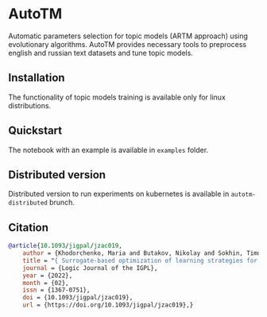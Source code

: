 # AutoTM

Automatic parameters selection for topic models (ARTM approach) using evolutionary algorithms. 
AutoTM provides necessary tools to preprocess english and russian text datasets and tune topic models.

## Installation

The functionality of topic models training is available only for linux distributions.

## Quickstart

The notebook with an example is available in ```examples``` folder.

## Distributed version

Distributed version to run experiments on kubernetes is available in ```autotm-distributed``` brunch.

## Citation

```bibtex
@article{10.1093/jigpal/jzac019,
    author = {Khodorchenko, Maria and Butakov, Nikolay and Sokhin, Timur and Teryoshkin, Sergey},
    title = "{ Surrogate-based optimization of learning strategies for additively regularized topic models}",
    journal = {Logic Journal of the IGPL},
    year = {2022},
    month = {02},
    issn = {1367-0751},
    doi = {10.1093/jigpal/jzac019},
    url = {https://doi.org/10.1093/jigpal/jzac019},}

```